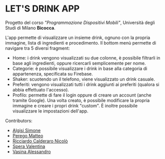 # <strong>LET'S DRINK APP</strong>
Progetto del corso <i>"Programmazione Dispositivi Mobili"</i>, Università degli Studi di Milano <b>Bicocca</b>.

L'app permette di visualizzare un insieme drink, ognuno con la propria immagine, lista di ingredienti e procedimento.
Il bottom menù permette di navigare tra 5 diversi fragment:
- Home: i drink vengono visualizzati su due colonne, è possibile filtrarli in base agli ingredienti, oppure ricercarli semplicemente per nome.
- Categorie: è possibile visualizzare i drink in base alla categoria  di appartenenza, specificata su Firebase.
- Shaker: scuotendo un il telefono, viene visualizzato un drink casuale.
- Preferiti: vengono visualizzati tutti i drink aggiunti ai preferiti (qualora si abbia effettuato l'accesso).
- Profilo: permette di fare il login oppure di creare un account (anche tramite Google). Una volta creato, è possibile modificare la propria immagine e creare i propri drink "custom". È inoltre possibile visualizzare le impostazioni dell'app.



Contributors:
- <a href="https://github.com/simonealgisi">Algisi Simone</a> 
- <a href="https://github.com/Peg991933">Perego Matteo</a>
- <a href="https://github.com/NicoloRicciardo">Ricciardo Calderaro Nicolò</a>
- <a href="https://github.com/valentinaspera">Spera Valentina</a>
- <a href="https://github.com/Vasi1997">Vasina Alessandro</a>
